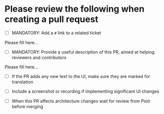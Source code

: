 # Please review the following when creating a pull request

- [ ] MANDATORY: Add a `#` link to a related ticket

Please fill here...

- [ ] MANDATORY: Provide a useful description of this PR, aimed at helping reviewers and contributors

Please fill here...

- [ ] If the PR adds any new text to the UI, make sure they are marked for translation

- [ ] Include a screenshot or recording if implementing significant UI changes

- [ ] When this PR affects architecture changes wait for review from Piotr before merging

